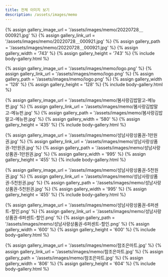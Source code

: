 ```yaml
---
title: 전체 이미지 보기
description: /assets/images/memo
---
```




{% assign gallery_image_url = '/assets/images/memo/20220728＿000921.jpg' %}
{% assign gallery_link_url = '/assets/images/memo/20220728＿000921.jpg' %}
{% assign gallery_path = '/assets/images/memo/20220728＿000921.jpg' %}
{% assign gallery_width = '743'  %}
{% assign gallery_height = '743'  %}
{% include body-gallery.html %}

{% assign gallery_image_url = '/assets/images/memo/logo.png' %}
{% assign gallery_link_url = '/assets/images/memo/logo.png' %}
{% assign gallery_path = '/assets/images/memo/logo.png' %}
{% assign gallery_width = '128'  %}
{% assign gallery_height = '128'  %}
{% include body-gallery.html %}

{% assign gallery_image_url = '/assets/images/memo/봄사랑김밥말고-메뉴판.jpg' %}
{% assign gallery_link_url = '/assets/images/memo/봄사랑김밥말고-메뉴판.jpg' %}
{% assign gallery_path = '/assets/images/memo/봄사랑김밥말고-메뉴판.jpg' %}
{% assign gallery_width = '580'  %}
{% assign gallery_height = '435'  %}
{% include body-gallery.html %}

{% assign gallery_image_url = '/assets/images/memo/성남사랑상품권-1만원권.jpg' %}
{% assign gallery_link_url = '/assets/images/memo/성남사랑상품권-1만원권.jpg' %}
{% assign gallery_path = '/assets/images/memo/성남사랑상품권-1만원권.jpg' %}
{% assign gallery_width = '995'  %}
{% assign gallery_height = '455'  %}
{% include body-gallery.html %}

{% assign gallery_image_url = '/assets/images/memo/성남사랑상품권-5천원권.jpg' %}
{% assign gallery_link_url = '/assets/images/memo/성남사랑상품권-5천원권.jpg' %}
{% assign gallery_path = '/assets/images/memo/성남사랑상품권-5천원권.jpg' %}
{% assign gallery_width = '995'  %}
{% assign gallery_height = '455'  %}
{% include body-gallery.html %}

{% assign gallery_image_url = '/assets/images/memo/성남사랑상품권-6퍼센트-할인.png' %}
{% assign gallery_link_url = '/assets/images/memo/성남사랑상품권-6퍼센트-할인.png' %}
{% assign gallery_path = '/assets/images/memo/성남사랑상품권-6퍼센트-할인.png' %}
{% assign gallery_width = '600'  %}
{% assign gallery_height = '600'  %}
{% include body-gallery.html %}

{% assign gallery_image_url = '/assets/images/memo/참조은마트.jpg' %}
{% assign gallery_link_url = '/assets/images/memo/참조은마트.jpg' %}
{% assign gallery_path = '/assets/images/memo/참조은마트.jpg' %}
{% assign gallery_width = '806'  %}
{% assign gallery_height = '604'  %}
{% include body-gallery.html %}

